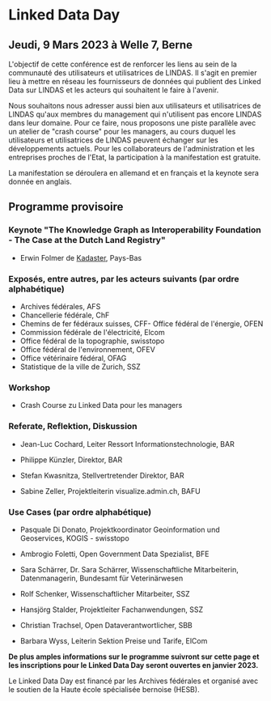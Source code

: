 # Linked Data Day 
## Jeudi, 9 Mars 2023 à Welle 7, Berne

L'objectif de cette conférence est de renforcer les liens au sein de la communauté des utilisateurs et utilisatrices de LINDAS. Il s'agit en premier lieu à mettre en réseau les fournisseurs de données qui publient des Linked Data sur LINDAS et les acteurs qui souhaitent le faire à l'avenir.

Nous souhaitons nous adresser aussi bien aux utilisateurs et utilisatrices de LINDAS qu'aux membres du management qui n'utilisent pas encore LINDAS dans leur domaine. Pour ce faire, nous proposons une piste parallèle avec un atelier de "crash course" pour les managers, au cours duquel les utilisateurs et utilisatrices de LINDAS peuvent échanger sur les développements actuels. Pour les collaborateurs de l'administration et les entreprises proches de l'Etat, la participation à la manifestation est gratuite.

La manifestation se déroulera en allemand et en français et la keynote sera donnée en anglais.

##  Programme provisoire

### Keynote "The Knowledge Graph as Interoperability Foundation - The Case at the Dutch Land Registry"
- Erwin Folmer de [Kadaster](https://www.kadaster.nl/about-us "dieser Link führt zu Kadaster!"), Pays-Bas 

### Exposés, entre autres, par les acteurs suivants (par ordre alphabétique)
- Archives fédérales, AFS
- Chancellerie fédérale, ChF
- Chemins de fer fédéraux suisses, CFF- Office fédéral de l'énergie, OFEN
- Commission fédérale de l'électricité, Elcom 
- Office fédéral de la topographie, swisstopo
- Office fédéral de l'environnement, OFEV
- Office vétérinaire fédéral, OFAG
- Statistique de la ville de Zurich, SSZ 

### Workshop 
- Crash Course zu Linked Data pour les managers

### Referate, Reflektion, Diskussion 

- Jean-Luc Cochard, Leiter Ressort Informationstechnologie, BAR

- Philippe Künzler, Direktor, BAR

- Stefan Kwasnitza, Stellvertretender Direktor, BAR

- Sabine Zeller, Projektleiterin visualize.admin.ch, BAFU

### Use Cases (par ordre alphabétique)

- Pasquale Di Donato, Projektkoordinator Geoinformation und Geoservices, KOGIS - swisstopo

- Ambrogio Foletti, Open Government Data Spezialist, BFE

- Sara Schärrer, Dr. Sara Schärrer, Wissenschaftliche Mitarbeiterin, Datenmanagerin, Bundesamt für Veterinärwesen

- Rolf Schenker, Wissenschaftlicher Mitarbeiter, SSZ

- Hansjörg Stalder, Projektleiter Fachanwendungen, SSZ

- Christian Trachsel, Open Dataverantwortlicher, SBB

- Barbara Wyss, Leiterin Sektion Preise und Tarife, ElCom


**De plus amples informations sur le programme suivront sur cette page et les inscriptions pour le Linked Data Day seront ouvertes en janvier 2023.**

Le Linked Data Day est financé par les Archives fédérales et organisé avec le soutien de la Haute école spécialisée bernoise (HESB). 
